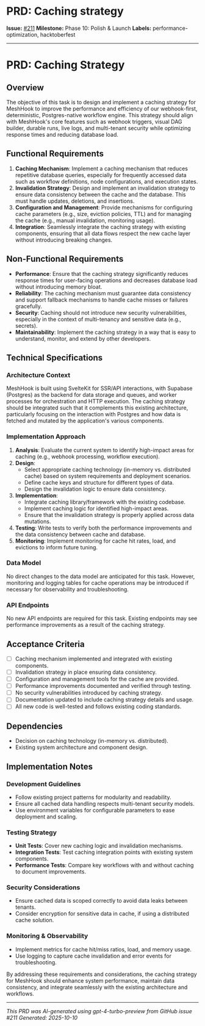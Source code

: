 # PRD: Caching strategy

**Issue:** [#211](https://github.com/profullstack/meshhook/issues/211)
**Milestone:** Phase 10: Polish & Launch
**Labels:** performance-optimization, hacktoberfest

---

# PRD: Caching Strategy

## Overview

The objective of this task is to design and implement a caching strategy for MeshHook to improve the performance and efficiency of our webhook-first, deterministic, Postgres-native workflow engine. This strategy should align with MeshHook's core features such as webhook triggers, visual DAG builder, durable runs, live logs, and multi-tenant security while optimizing response times and reducing database load.

## Functional Requirements

1. **Caching Mechanism**: Implement a caching mechanism that reduces repetitive database queries, especially for frequently accessed data such as workflow definitions, node configurations, and execution states.
2. **Invalidation Strategy**: Design and implement an invalidation strategy to ensure data consistency between the cache and the database. This must handle updates, deletions, and insertions.
3. **Configuration and Management**: Provide mechanisms for configuring cache parameters (e.g., size, eviction policies, TTL) and for managing the cache (e.g., manual invalidation, monitoring usage).
4. **Integration**: Seamlessly integrate the caching strategy with existing components, ensuring that all data flows respect the new cache layer without introducing breaking changes.

## Non-Functional Requirements

- **Performance**: Ensure that the caching strategy significantly reduces response times for user-facing operations and decreases database load without introducing memory bloat.
- **Reliability**: The caching mechanism must guarantee data consistency and support fallback mechanisms to handle cache misses or failures gracefully.
- **Security**: Caching should not introduce new security vulnerabilities, especially in the context of multi-tenancy and sensitive data (e.g., secrets).
- **Maintainability**: Implement the caching strategy in a way that is easy to understand, monitor, and extend by other developers.

## Technical Specifications

### Architecture Context

MeshHook is built using SvelteKit for SSR/API interactions, with Supabase (Postgres) as the backend for data storage and queues, and worker processes for orchestration and HTTP execution. The caching strategy should be integrated such that it complements this existing architecture, particularly focusing on the interaction with Postgres and how data is fetched and mutated by the application's various components.

### Implementation Approach

1. **Analysis**: Evaluate the current system to identify high-impact areas for caching (e.g., webhook processing, workflow execution).
2. **Design**:
   - Select appropriate caching technology (in-memory vs. distributed cache) based on system requirements and deployment scenarios.
   - Define cache keys and structure for different types of data.
   - Design the invalidation logic to ensure data consistency.
3. **Implementation**:
   - Integrate caching library/framework with the existing codebase.
   - Implement caching logic for identified high-impact areas.
   - Ensure that the invalidation strategy is properly applied across data mutations.
4. **Testing**: Write tests to verify both the performance improvements and the data consistency between cache and database.
5. **Monitoring**: Implement monitoring for cache hit rates, load, and evictions to inform future tuning.

### Data Model

No direct changes to the data model are anticipated for this task. However, monitoring and logging tables for cache operations may be introduced if necessary for observability and troubleshooting.

### API Endpoints

No new API endpoints are required for this task. Existing endpoints may see performance improvements as a result of the caching strategy.

## Acceptance Criteria

- [ ] Caching mechanism implemented and integrated with existing components.
- [ ] Invalidation strategy in place ensuring data consistency.
- [ ] Configuration and management tools for the cache are provided.
- [ ] Performance improvements documented and verified through testing.
- [ ] No security vulnerabilities introduced by caching strategy.
- [ ] Documentation updated to include caching strategy details and usage.
- [ ] All new code is well-tested and follows existing coding standards.

## Dependencies

- Decision on caching technology (in-memory vs. distributed).
- Existing system architecture and component design.

## Implementation Notes

### Development Guidelines

- Follow existing project patterns for modularity and readability.
- Ensure all cached data handling respects multi-tenant security models.
- Use environment variables for configurable parameters to ease deployment and scaling.

### Testing Strategy

- **Unit Tests**: Cover new caching logic and invalidation mechanisms.
- **Integration Tests**: Test caching integration points with existing system components.
- **Performance Tests**: Compare key workflows with and without caching to document improvements.

### Security Considerations

- Ensure cached data is scoped correctly to avoid data leaks between tenants.
- Consider encryption for sensitive data in cache, if using a distributed cache solution.

### Monitoring & Observability

- Implement metrics for cache hit/miss ratios, load, and memory usage.
- Use logging to capture cache invalidation and error events for troubleshooting.

By addressing these requirements and considerations, the caching strategy for MeshHook should enhance system performance, maintain data consistency, and integrate seamlessly with the existing architecture and workflows.

---

*This PRD was AI-generated using gpt-4-turbo-preview from GitHub issue #211*
*Generated: 2025-10-10*
